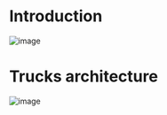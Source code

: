 # Introduction
![image](https://github.com/jgolebio/trucks/assets/100965954/35fca235-a72a-436f-80c0-6e313c6e9d13)

# Trucks architecture
![image](https://github.com/jgolebio/trucks/assets/100965954/d1a495ff-74fe-488f-a22b-5cebfe7bafe4)

